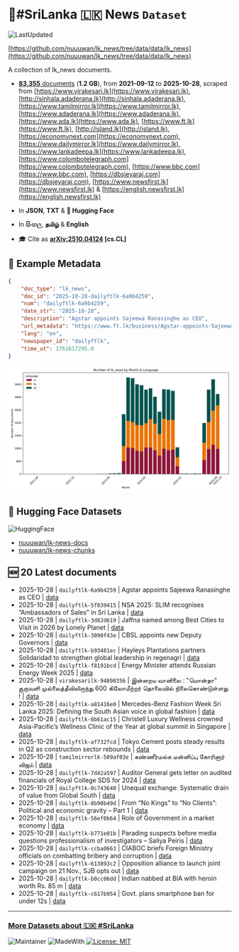 # 📄#SriLanka 🇱🇰 News `Dataset`

![LastUpdated](https://img.shields.io/badge/last_updated-2025--10--28_08:15:57-green)

[https://github.com/nuuuwan/lk_news/tree/data/data/lk_news](https://github.com/nuuuwan/lk_news/tree/data/data/lk_news)

A collection of lk_news documents.

- [**83,355** documents](https://github.com/nuuuwan/lk_news/tree/data/data/lk_news) (**1.2 GB**), from **2021-09-12** to **2025-10-28**, scraped from [https://www.virakesari.lk](https://www.virakesari.lk), [http://sinhala.adaderana.lk](http://sinhala.adaderana.lk), [https://www.tamilmirror.lk](https://www.tamilmirror.lk), [https://www.adaderana.lk](https://www.adaderana.lk), [https://www.ada.lk](https://www.ada.lk), [https://www.ft.lk](https://www.ft.lk), [http://island.lk](http://island.lk), [https://economynext.com](https://economynext.com), [https://www.dailymirror.lk](https://www.dailymirror.lk), [https://www.lankadeepa.lk](https://www.lankadeepa.lk), [https://www.colombotelegraph.com](https://www.colombotelegraph.com), [https://www.bbc.com](https://www.bbc.com), [https://dbsjeyaraj.com](https://dbsjeyaraj.com), [https://www.newsfirst.lk](https://www.newsfirst.lk) & [https://english.newsfirst.lk](https://english.newsfirst.lk)

- In **JSON**, **TXT** & **🤗 Hugging Face**

- In **සිංහල**, **தமிழ்** & **English**

- 🎓 Cite as **[arXiv:2510.04124](https://arxiv.org/abs/2510.04124) [cs.CL]**

## 📝 Example Metadata

```json
{
    "doc_type": "lk_news",
    "doc_id": "2025-10-28-dailyftlk-6a9b4259",
    "num": "dailyftlk-6a9b4259",
    "date_str": "2025-10-28",
    "description": "Agstar appoints Sajeewa Ranasinghe as CEO",
    "url_metadata": "https://www.ft.lk/business/Agstar-appoints-Sajeewa-Ranasinghe-as-CEO/34-783561",
    "lang": "en",
    "newspaper_id": "dailyftlk",
    "time_ut": 1761617295.0
}
```

![Chart](https://raw.githubusercontent.com/nuuuwan/lk_news/refs/heads/data/data/lk_news/docs_by_month_and_lang.png)

## 🤗 Hugging Face Datasets

![HuggingFace](https://img.shields.io/badge/-HuggingFace-FDEE21?style=for-the-badge&logo=HuggingFace)

- [nuuuwan/lk-news-docs](https://huggingface.co/datasets/nuuuwan/lk-news-docs)
- [nuuuwan/lk-news-chunks](https://huggingface.co/datasets/nuuuwan/lk-news-chunks)

## 🆕 20 Latest documents

- 2025-10-28 | `dailyftlk-6a9b4259` | Agstar appoints Sajeewa Ranasinghe as CEO | [data](https://github.com/nuuuwan/lk_news/tree/data/data/lk_news/2020s/2025/2025-10-28-dailyftlk-6a9b4259)
- 2025-10-28 | `dailyftlk-5f839415` | NSA 2025: SLIM recognises “Ambassadors of Sales” in Sri Lanka | [data](https://github.com/nuuuwan/lk_news/tree/data/data/lk_news/2020s/2025/2025-10-28-dailyftlk-5f839415)
- 2025-10-28 | `dailyftlk-3d82d619` | Jaffna named among Best Cities to Visit in 2026 by Lonely Planet | [data](https://github.com/nuuuwan/lk_news/tree/data/data/lk_news/2020s/2025/2025-10-28-dailyftlk-3d82d619)
- 2025-10-28 | `dailyftlk-3090f43e` | CBSL appoints new Deputy Governors | [data](https://github.com/nuuuwan/lk_news/tree/data/data/lk_news/2020s/2025/2025-10-28-dailyftlk-3090f43e)
- 2025-10-28 | `dailyftlk-b93481ec` | Hayleys Plantations partners Solidaridad to strengthen global leadership in regenagri | [data](https://github.com/nuuuwan/lk_news/tree/data/data/lk_news/2020s/2025/2025-10-28-dailyftlk-b93481ec)
- 2025-10-28 | `dailyftlk-f8191bcd` | Energy Minister attends Russian Energy Week 2025 | [data](https://github.com/nuuuwan/lk_news/tree/data/data/lk_news/2020s/2025/2025-10-28-dailyftlk-f8191bcd)
- 2025-10-28 | `virakesarilk-94890356` | இன்றைய வானிலை : "மொன்தா" சூறாவளி முல்லைத்தீவிலிருந்து 600 கிலோமீற்றர் தொலைவில் நிலைகொண்டுள்ளது ! | [data](https://github.com/nuuuwan/lk_news/tree/data/data/lk_news/2020s/2025/2025-10-28-virakesarilk-94890356)
- 2025-10-28 | `dailyftlk-a81416e0` | Mercedes-Benz Fashion Week Sri Lanka 2025: Defining the South Asian voice in global fashion | [data](https://github.com/nuuuwan/lk_news/tree/data/data/lk_news/2020s/2025/2025-10-28-dailyftlk-a81416e0)
- 2025-10-28 | `dailyftlk-0b61ac15` | Christell Luxury Wellness crowned Asia-Pacific’s Wellness Clinic of the Year at global summit in Singapore | [data](https://github.com/nuuuwan/lk_news/tree/data/data/lk_news/2020s/2025/2025-10-28-dailyftlk-0b61ac15)
- 2025-10-28 | `dailyftlk-af732fcd` | Tokyo Cement posts steady results in Q2 as construction sector rebounds | [data](https://github.com/nuuuwan/lk_news/tree/data/data/lk_news/2020s/2025/2025-10-28-dailyftlk-af732fcd)
- 2025-10-28 | `tamilmirrorlk-509af03e` | கண்ணீர்மல்க மன்னிப்பு கோரினார் விஜய் | [data](https://github.com/nuuuwan/lk_news/tree/data/data/lk_news/2020s/2025/2025-10-28-tamilmirrorlk-509af03e)
- 2025-10-28 | `dailyftlk-7d42a597` | Auditor General gets letter on audited financials of Royal College SDS for 2024 | [data](https://github.com/nuuuwan/lk_news/tree/data/data/lk_news/2020s/2025/2025-10-28-dailyftlk-7d42a597)
- 2025-10-28 | `dailyftlk-0c743640` | Unequal exchange: Systematic drain of value from Global South | [data](https://github.com/nuuuwan/lk_news/tree/data/data/lk_news/2020s/2025/2025-10-28-dailyftlk-0c743640)
- 2025-10-28 | `dailyftlk-8b90b49d` | From “No Kings” to “No Clients”: Political and economic gravity – Part 1 | [data](https://github.com/nuuuwan/lk_news/tree/data/data/lk_news/2020s/2025/2025-10-28-dailyftlk-8b90b49d)
- 2025-10-28 | `dailyftlk-56ef0b64` | Role of Government in a market economy | [data](https://github.com/nuuuwan/lk_news/tree/data/data/lk_news/2020s/2025/2025-10-28-dailyftlk-56ef0b64)
- 2025-10-28 | `dailyftlk-b771e01b` | Parading suspects before media questions professionalism of investigators – Saliya Peiris | [data](https://github.com/nuuuwan/lk_news/tree/data/data/lk_news/2020s/2025/2025-10-28-dailyftlk-b771e01b)
- 2025-10-28 | `dailyftlk-ccba0663` | CIABOC briefs Foreign Ministry officials on combatting bribery and corruption | [data](https://github.com/nuuuwan/lk_news/tree/data/data/lk_news/2020s/2025/2025-10-28-dailyftlk-ccba0663)
- 2025-10-28 | `dailyftlk-613893c2` | Opposition alliance to launch joint campaign on 21 Nov., SJB opts out | [data](https://github.com/nuuuwan/lk_news/tree/data/data/lk_news/2020s/2025/2025-10-28-dailyftlk-613893c2)
- 2025-10-28 | `dailyftlk-b0cc06dd` | Indian nabbed at BIA with heroin worth Rs. 85 m | [data](https://github.com/nuuuwan/lk_news/tree/data/data/lk_news/2020s/2025/2025-10-28-dailyftlk-b0cc06dd)
- 2025-10-28 | `dailyftlk-c617b954` | Govt. plans smartphone ban for under 12s | [data](https://github.com/nuuuwan/lk_news/tree/data/data/lk_news/2020s/2025/2025-10-28-dailyftlk-c617b954)

---

### [More Datasets about 🇱🇰 #SriLanka](https://github.com/nuuuwan/lk_datasets)

![Maintainer](https://img.shields.io/badge/maintainer-nuuuwan-red)
![MadeWith](https://img.shields.io/badge/made_with-python-blue)
[![License: MIT](https://img.shields.io/badge/License-MIT-yellow.svg)](https://opensource.org/licenses/MIT)
